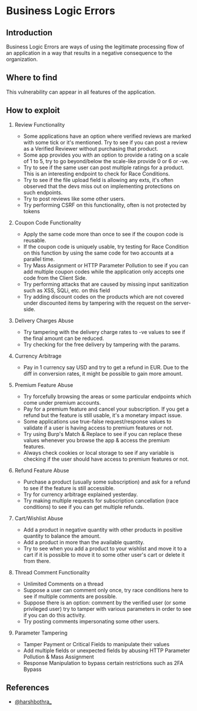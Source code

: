 # Business Logic Errors

## Introduction
Business Logic Errors are ways of using the legitimate processing flow of an application in a way that results in a negative consequence to the organization.

## Where to find
This vulnerability can appear in all features of the application.

## How to exploit
1. Review Functionality
   - Some applications have an option where verified reviews are marked with some tick or it's mentioned. Try to see if you can post a review as a Verified Reviewer without purchasing that product.
   - Some app provides you with an option to provide a rating on a scale of 1 to 5, try to go beyond/below the scale-like provide 0 or 6 or -ve.
   - Try to see if the same user can post multiple ratings for a product. This is an interesting endpoint to check for Race Conditions.
   - Try to see if the file upload field is allowing any exts, it's often observed that the devs miss out on implementing protections on such endpoints. 
   - Try to post reviews like some other users.
   - Try performing CSRF on this functionality, often is not protected by tokens

2. Coupon Code Functionality 
   - Apply the same code more than once to see if the coupon code is reusable. 
   - If the coupon code is uniquely usable, try testing for Race Condition on this function by using the same code for two accounts at a parallel time.
   - Try Mass Assignment or HTTP Parameter Pollution to see if you can add multiple coupon codes while the application only accepts one code from the Client Side. 
   - Try performing attacks that are caused by missing input sanitization such as XSS, SQLi, etc. on this field
   - Try adding discount codes on the products which are not covered under discounted items by tampering with the request on the server-side. 

3. Delivery Charges Abuse 
   - Try tampering with the delivery charge rates to -ve values to see if the final amount can be reduced.
   - Try checking for the free delivery by tampering with the params.

4. Currency Arbitrage 
   - Pay in 1 currency say USD and try to get a refund in EUR. Due to the diff in conversion rates, it might be possible to gain more amount.
  
5. Premium Feature Abuse 
   - Try forcefully browsing the areas or some particular endpoints which come under premium accounts.
   - Pay for a premium feature and cancel your subscription. If you get a refund but the feature is still usable, it's a monetary impact issue.
   - Some applications use true-false request/response values to validate if a user is having access to premium features or not.
   - Try using Burp's Match & Replace to see if you can replace these values whenever you browse the app & access the premium features.
   - Always check cookies or local storage to see if any variable is checking if the user should have access to premium features or not.

6. Refund Feature Abuse
   - Purchase a product (usually some subscription) and ask for a refund to see if the feature is still accessible.
   - Try for currency arbitrage explained yesterday.
   - Try making multiple requests for subscription cancellation (race conditions) to see if you can get multiple refunds.

7. Cart/Wishlist Abuse 
   - Add a product in negative quantity with other products in positive quantity to balance the amount.
   - Add a product in more than the available quantity.
   - Try to see when you add a product to your wishlist and move it to a cart if it is possible to move it to some other user's cart or delete it from there.

8. Thread Comment Functionality
   - Unlimited Comments on a thread
   - Suppose a user can comment only once, try race conditions here to see if multiple comments are possible.
   - Suppose there is an option: comment by the verified user (or some privileged user) try to tamper with various parameters in order to see if you can do this activity.
   - Try posting comments impersonating some other users.

9. Parameter Tampering 
   - Tamper Payment or Critical Fields to manipulate their values
   - Add multiple fields or unexpected fields by abusing HTTP Parameter Pollution & Mass Assignment
   - Response Manipulation to bypass certain restrictions such as 2FA Bypass 

## References
* [@harshbothra_](https://twitter.com/harshbothra_)
